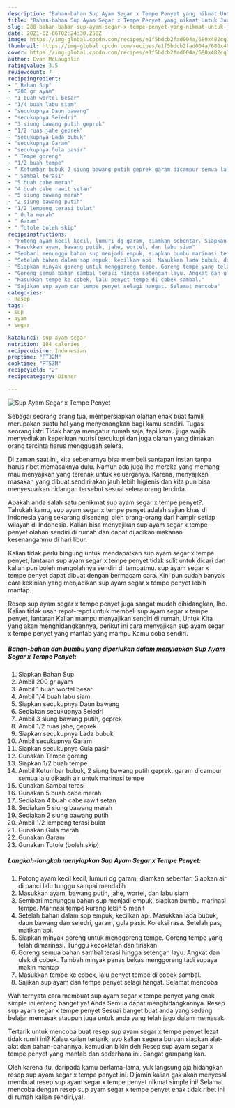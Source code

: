 ```yaml
---
description: "Bahan-bahan Sup Ayam Segar x Tempe Penyet yang nikmat Untuk Jualan"
title: "Bahan-bahan Sup Ayam Segar x Tempe Penyet yang nikmat Untuk Jualan"
slug: 288-bahan-bahan-sup-ayam-segar-x-tempe-penyet-yang-nikmat-untuk-jualan
date: 2021-02-06T02:24:30.250Z
image: https://img-global.cpcdn.com/recipes/e1f5bdcb2fad004a/680x482cq70/sup-ayam-segar-x-tempe-penyet-foto-resep-utama.jpg
thumbnail: https://img-global.cpcdn.com/recipes/e1f5bdcb2fad004a/680x482cq70/sup-ayam-segar-x-tempe-penyet-foto-resep-utama.jpg
cover: https://img-global.cpcdn.com/recipes/e1f5bdcb2fad004a/680x482cq70/sup-ayam-segar-x-tempe-penyet-foto-resep-utama.jpg
author: Evan McLaughlin
ratingvalue: 3.5
reviewcount: 7
recipeingredient:
- " Bahan Sup"
- "200 gr ayam"
- "1 buah wortel besar"
- "1/4 buah labu siam"
- "secukupnya Daun bawang"
- "secukupnya Seledri"
- "3 siung bawang putih geprek"
- "1/2 ruas jahe geprek"
- "secukupnya Lada bubuk"
- "secukupnya Garam"
- "secukupnya Gula pasir"
- " Tempe goreng"
- "1/2 buah tempe"
- " Ketumbar bubuk 2 siung bawang putih geprek garam dicampur semua lalu dikasih air untuk marinasi tempe"
- " Sambal terasi"
- "5 buah cabe merah"
- "4 buah cabe rawit setan"
- "5 siung bawang merah"
- "2 siung bawang putih"
- "1/2 lempeng terasi bulat"
- " Gula merah"
- " Garam"
- " Totole boleh skip"
recipeinstructions:
- "Potong ayam kecil kecil, lumuri dg garam, diamkan sebentar. Siapkan air di panci lalu tunggu sampai mendidih"
- "Masukkan ayam, bawang putih, jahe, wortel, dan labu siam"
- "Sembari menunggu bahan sup menjadi empuk, siapkan bumbu marinasi tempe. Marinasi tempe kurang lebih 5 menit"
- "Setelah bahan dalam sop empuk, kecilkan api. Masukkan lada bubuk, daun bawang dan seledri, garam, gula pasir. Koreksi rasa. Setelah pas, matikan api."
- "Siapkan minyak goreng untuk menggoreng tempe. Goreng tempe yang telah dimarinasi. Tunggu kecoklatan dan tiriskan"
- "Goreng semua bahan sambal terasi hingga setengah layu. Angkat dan ulek di cobek. Tambah minyak panas bekas menggoreng tadi supaya makin mantap"
- "Masukkan tempe ke cobek, lalu penyet tempe di cobek sambal."
- "Sajikan sup ayam dan tempe penyet selagi hangat. Selamat mencoba"
categories:
- Resep
tags:
- sup
- ayam
- segar

katakunci: sup ayam segar 
nutrition: 184 calories
recipecuisine: Indonesian
preptime: "PT32M"
cooktime: "PT53M"
recipeyield: "2"
recipecategory: Dinner

---
```



![Sup Ayam Segar x Tempe Penyet](https://img-global.cpcdn.com/recipes/e1f5bdcb2fad004a/680x482cq70/sup-ayam-segar-x-tempe-penyet-foto-resep-utama.jpg)

Sebagai seorang orang tua, mempersiapkan olahan enak buat famili merupakan suatu hal yang menyenangkan bagi kamu sendiri. Tugas seorang istri Tidak hanya mengatur rumah saja, tapi kamu juga wajib menyediakan keperluan nutrisi tercukupi dan juga olahan yang dimakan orang tercinta harus menggugah selera.

Di zaman  saat ini, kita sebenarnya bisa membeli santapan instan tanpa harus ribet memasaknya dulu. Namun ada juga lho mereka yang memang mau menyajikan yang terenak untuk keluarganya. Karena, menyajikan masakan yang dibuat sendiri akan jauh lebih higienis dan kita pun bisa menyesuaikan hidangan tersebut sesuai selera orang tercinta. 



Apakah anda salah satu penikmat sup ayam segar x tempe penyet?. Tahukah kamu, sup ayam segar x tempe penyet adalah sajian khas di Indonesia yang sekarang disenangi oleh orang-orang dari hampir setiap wilayah di Indonesia. Kalian bisa menyajikan sup ayam segar x tempe penyet olahan sendiri di rumah dan dapat dijadikan makanan kesenanganmu di hari libur.

Kalian tidak perlu bingung untuk mendapatkan sup ayam segar x tempe penyet, lantaran sup ayam segar x tempe penyet tidak sulit untuk dicari dan kalian pun boleh mengolahnya sendiri di tempatmu. sup ayam segar x tempe penyet dapat dibuat dengan bermacam cara. Kini pun sudah banyak cara kekinian yang menjadikan sup ayam segar x tempe penyet lebih mantap.

Resep sup ayam segar x tempe penyet juga sangat mudah dihidangkan, lho. Kalian tidak usah repot-repot untuk membeli sup ayam segar x tempe penyet, lantaran Kalian mampu menyajikan sendiri di rumah. Untuk Kita yang akan menghidangkannya, berikut ini cara menyajikan sup ayam segar x tempe penyet yang mantab yang mampu Kamu coba sendiri.

<!--inarticleads1-->

##### Bahan-bahan dan bumbu yang diperlukan dalam menyiapkan Sup Ayam Segar x Tempe Penyet:

1. Siapkan  Bahan Sup
1. Ambil 200 gr ayam
1. Ambil 1 buah wortel besar
1. Ambil 1/4 buah labu siam
1. Siapkan secukupnya Daun bawang
1. Sediakan secukupnya Seledri
1. Ambil 3 siung bawang putih, geprek
1. Ambil 1/2 ruas jahe, geprek
1. Siapkan secukupnya Lada bubuk
1. Ambil secukupnya Garam
1. Siapkan secukupnya Gula pasir
1. Gunakan  Tempe goreng
1. Siapkan 1/2 buah tempe
1. Ambil  Ketumbar bubuk, 2 siung bawang putih geprek, garam dicampur semua lalu dikasih air untuk marinasi tempe
1. Gunakan  Sambal terasi
1. Gunakan 5 buah cabe merah
1. Sediakan 4 buah cabe rawit setan
1. Sediakan 5 siung bawang merah
1. Sediakan 2 siung bawang putih
1. Ambil 1/2 lempeng terasi bulat
1. Gunakan  Gula merah
1. Gunakan  Garam
1. Gunakan  Totole (boleh skip)




<!--inarticleads2-->

##### Langkah-langkah menyiapkan Sup Ayam Segar x Tempe Penyet:

1. Potong ayam kecil kecil, lumuri dg garam, diamkan sebentar. Siapkan air di panci lalu tunggu sampai mendidih
1. Masukkan ayam, bawang putih, jahe, wortel, dan labu siam
1. Sembari menunggu bahan sup menjadi empuk, siapkan bumbu marinasi tempe. Marinasi tempe kurang lebih 5 menit
1. Setelah bahan dalam sop empuk, kecilkan api. Masukkan lada bubuk, daun bawang dan seledri, garam, gula pasir. Koreksi rasa. Setelah pas, matikan api.
1. Siapkan minyak goreng untuk menggoreng tempe. Goreng tempe yang telah dimarinasi. Tunggu kecoklatan dan tiriskan
1. Goreng semua bahan sambal terasi hingga setengah layu. Angkat dan ulek di cobek. Tambah minyak panas bekas menggoreng tadi supaya makin mantap
1. Masukkan tempe ke cobek, lalu penyet tempe di cobek sambal.
1. Sajikan sup ayam dan tempe penyet selagi hangat. Selamat mencoba




Wah ternyata cara membuat sup ayam segar x tempe penyet yang enak simple ini enteng banget ya! Anda Semua dapat menghidangkannya. Resep sup ayam segar x tempe penyet Sesuai banget buat anda yang sedang belajar memasak ataupun juga untuk anda yang telah jago dalam memasak.

Tertarik untuk mencoba buat resep sup ayam segar x tempe penyet lezat tidak rumit ini? Kalau kalian tertarik, ayo kalian segera buruan siapkan alat-alat dan bahan-bahannya, kemudian bikin deh Resep sup ayam segar x tempe penyet yang mantab dan sederhana ini. Sangat gampang kan. 

Oleh karena itu, daripada kamu berlama-lama, yuk langsung aja hidangkan resep sup ayam segar x tempe penyet ini. Dijamin kalian gak akan menyesal membuat resep sup ayam segar x tempe penyet nikmat simple ini! Selamat mencoba dengan resep sup ayam segar x tempe penyet enak tidak ribet ini di rumah kalian sendiri,ya!.

